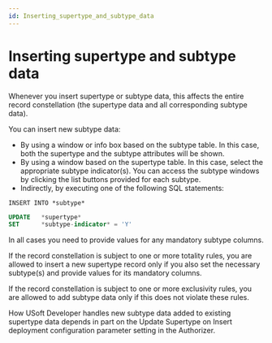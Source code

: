 ```yaml
---
id: Inserting_supertype_and_subtype_data
---
```


# Inserting supertype and subtype data

Whenever you insert supertype or subtype data, this affects the entire record constellation (the supertype data and all corresponding subtype data).

You can insert new subtype data:

- By using a window or info box based on the subtype table. In this case, both the supertype and the subtype attributes will be shown.
- By using a window based on the supertype table. In this case, select the appropriate subtype indicator(s). You can access the subtype windows by clicking the list buttons provided for each subtype.
- Indirectly, by executing one of the following SQL statements:

```
INSERT INTO *subtype*
```

```sql
UPDATE   *supertype*
SET      *subtype-indicator* = 'Y'
```

In all cases you need to provide values for any mandatory subtype columns.

If the record constellation is subject to one or more totality rules, you are allowed to insert a new supertype record only if you also set the necessary subtype(s) and provide values for its mandatory columns.

If the record constellation is subject to one or more exclusivity rules, you are allowed to add subtype data only if this does not violate these rules.

How USoft Developer handles new subtype data added to existing supertype data depends in part on the Update Supertype on Insert deployment configuration parameter setting in the Authorizer.